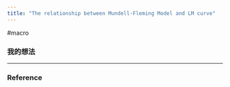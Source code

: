 ```yaml
---
title: "The relationship between Mundell-Fleming Model and LM curve"
---
```


#macro

### 我的想法



---



### Reference 

